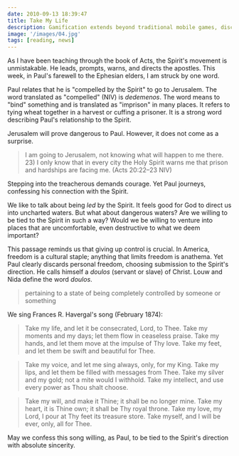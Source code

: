 ```yaml
---
date: 2010-09-13 18:39:47
title: Take My Life
description: Gamification extends beyond traditional mobile games, discovering innovative strategies to incorporate game-like elements into non-gaming apps for enhanced
image: '/images/04.jpg'
tags: [reading, news]
---
```


As I have been teaching through the book of Acts, the Spirit's movement is unmistakable.  He leads, prompts, warns, and directs the apostles.  This week, in Paul's farewell to the Ephesian elders, I am struck by one word.

Paul relates that he is "compelled by the Spirit" to go to Jerusalem.  The word translated as "compelled" (NIV) is *dedemenos*.  The word means to "bind" something and is translated as "imprison" in many places.  It refers to tying wheat together in a harvest or cuffing a prisoner.  It is a strong word describing Paul's relationship to the Spirit.

Jerusalem will prove dangerous to Paul.  However, it does not come as a surprise.

>I am going to Jerusalem, not knowing what will happen to me there. 23) I only know that in every city the Holy Spirit warns me that prison and hardships are facing me. (Acts 20:22–23 NIV)

Stepping into the treacherous demands courage.  Yet Paul journeys, confessing his connection with the Spirit.  

We like to talk about being *led* by the Spirit.  It feels good for God to direct us into uncharted waters.  But what about dangerous waters?  Are we willing to be tied to the Spirit in such a way?  Would we be willing to venture into places that are uncomfortable, even destructive to what we deem important?

This passage reminds us that giving up control is crucial.  In America, freedom is a cultural staple; anything that limits freedom is anathema.  Yet Paul clearly discards personal freedom, choosing submission to the Spirit's direction.  He calls himself a *doulos* (servant or slave) of Christ. Louw and Nida define the word *doulos*.

>pertaining to a state of being completely controlled by someone or something

We sing Frances R. Havergal's song (February 1874):

>Take my life, and let it be consecrated, Lord, to Thee.
Take my moments and my days; let them flow in ceaseless praise.
Take my hands, and let them move at the impulse of Thy love.
Take my feet, and let them be swift and beautiful for Thee.

>Take my voice, and let me sing always, only, for my King.
Take my lips, and let them be filled with messages from Thee.
Take my silver and my gold; not a mite would I withhold.
Take my intellect, and use every power as Thou shalt choose.

>Take my will, and make it Thine; it shall be no longer mine.
Take my heart, it is Thine own; it shall be Thy royal throne.
Take my love, my Lord, I pour at Thy feet its treasure store.
Take myself, and I will be ever, only, all for Thee.

May we confess this song willing, as Paul, to be tied to the Spirit's direction with absolute sincerity.
